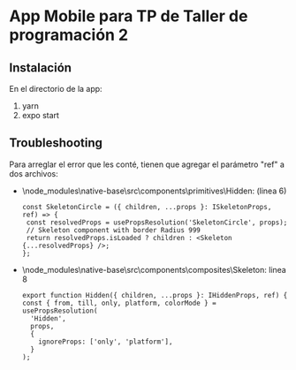 # App Mobile para TP de Taller de programación 2

## Instalación
En el directorio de la app:
1. yarn
2. expo start

## Troubleshooting

Para arreglar el error que les conté, tienen que agregar el parámetro "ref" a dos archivos:
- \node_modules\native-base\src\components\primitives\Hidden: (linea 6)
   ``` 
   const SkeletonCircle = ({ children, ...props }: ISkeletonProps, ref) => {
    const resolvedProps = usePropsResolution('SkeletonCircle', props);
    // Skeleton component with border Radius 999
    return resolvedProps.isLoaded ? children : <Skeleton {...resolvedProps} />;
  };
  ```
- \node_modules\native-base\src\components\composites\Skeleton: linea 8
  ```
  export function Hidden({ children, ...props }: IHiddenProps, ref) {
  const { from, till, only, platform, colorMode } = usePropsResolution(
    'Hidden',
    props,
    {
      ignoreProps: ['only', 'platform'],
    }
  );
  ```
